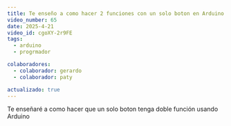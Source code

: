 ```yaml
---
title: Te enseño a como hacer 2 funciones con un solo boton en Arduino
video_number: 65
date: 2025-4-21
video_id: cgoXY-2r9FE
tags:
  - arduino
  - progrmador

colaboradores:
  - colaborador: gerardo
  - colaborador: paty

actualizado: true
---
```


Te enseñaré a como hacer que un solo boton tenga doble función usando Arduino